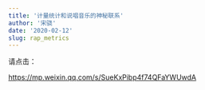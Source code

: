 ```yaml
---
title: '计量统计和说唱音乐的神秘联系'
author: '宋骁'
date: '2020-02-12'
slug: rap_metrics
---
```


请点击：

<https://mp.weixin.qq.com/s/SueKxPibp4f74QFaYWUwdA>


<script>
  if (confirm("是否跳转到微信页面？")) {
    window.location.replace("https://mp.weixin.qq.com/s/SueKxPibp4f74QFaYWUwdA")
  } else {

  }
</script>

